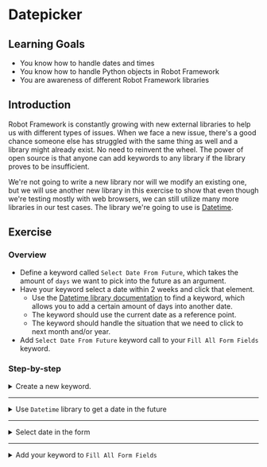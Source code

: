# Datepicker

## Learning Goals

- You know how to handle dates and times
- You know how to handle Python objects in Robot Framework
- You are awareness of different Robot Framework libraries

## Introduction

Robot Framework is constantly growing with new external libraries to help us
with different types of issues. When we face a new issue, there's a good chance someone else
has struggled with the same thing as well and a library might already exist. No need
to reinvent the wheel. The power of open source is that anyone can add keywords to
any library if the library proves to be insufficient.

We're not going to write a new library nor will we modify an existing one, but we will
use another new library in this exercise to show that even though we're testing mostly
with web browsers, we can still utilize many more libraries in our test cases. The library
we're going to use is [Datetime](https://robotframework.org/robotframework/latest/libraries/DateTime.html).

## Exercise

### Overview

- Define a keyword called `Select Date From Future`, which takes the amount of `days` we
want to pick into the future as an argument.
- Have your keyword select a date within 2 weeks and click that element.
  - Use the [Datetime library documentation](https://robotframework.org/robotframework/latest/libraries/DateTime.html)
to find a keyword, which allows you to add a certain amount of days into another date.
  - The keyword should use the current date as a reference point.
  - The keyword should handle the situation that we need to click to next month and/or year.
- Add `Select Date From Future` keyword call to your `Fill All Form Fields` keyword.

### Step-by-step

<details>
  <summary>Create a new keyword.</summary>

<br />

Next, we're going to handle selecting a date for our `Date` field. It's a read-only field,
so we're not able to to simply type in our wanted date. Clicking a date in a datepacker
is very easy to do for a human, but there are several things to consider when automating it.

This time, we're not really typing anything, but we're
selecting from a list of available values. Let's create a keyword that describes what we're
doing, like `Select Date From Future`.

We already know that this keyword will need at least one argument, so without any hard-coding
detour let's add `days` as an argument now.

> You could name it something like `Fill Date Field` or similar, but right now we're making a
> distinction about the differences of the keywords. If you feel like you want `Fill Date` (or similar)
> is more intuitive, go ahead!
>
> You could also implement this with embedded arguments with something like `Select A Date ${days} Days
> In The Future`.

- Create a keyword called `Select Date From Future`.
- Give the keyword the amount of `days` we want to go into the future as an argument.

First things first:
we need to open our datepicker. We can do that by clicking the date field. Lucky for us, the
datepicker has an `id` attribute with the value `datepicker`.

- Make the keyword click the `datepicker` element.

</details> <!-- Define keyword -->

---

<details>
  <summary>Use <code>Datetime</code> library to get a date in the future</summary>

<br />

Bad Flask App requires a date that is within the next two weeks, excluding today (i.e
tomorrow to 14 days into the future).
Therefore, we can't click the first date of the month our app happens to open and we can't press
the next month bunch of times to get our date in distant future, like year 2200.

Taking these things into consideration, we know that we might need to click to the next
month _once_, but never more than that (since a no month lasts less than two weeks).
Also, we're not sure if we have to click the button in the first place.

In order to select a specific date from the future, we're going to need a few extra steps:
first, we need today's date. Second, we need to get the date `days` amount of days into the future.
Third, we need to check if our future date is in the next month or not. These steps can be fairly easily
done with the `DateTime` library. We can get the current date directly with the `Get Current Date`
keyword and we can get a date from the future using the `Add Time To Date` keyword. We also need to
specify that we're adding days with our keyword, so essentially our argument will be `${days} days`.
The only thing we need to note is that both of the `DateTime` library keywords return a string by default.
We need to specify their `result_format` to `datetime` in order to manipulate our dates as dates.

- Inside your `Select Date From Future` keyword, get the current date with `Get Current Date` and store it in a variable.
  - Remember to have `result_format=datetime` as an argument for that keyword call.
- Get a date in the future using `Add Time To Date` using your `days` argument. Store the return value
into a variable.
  - Remember to use `result_format=datetime` again as an argument for the keyword call.

Excellent! We now have two dates, both in `datetime` format. We can now evaluate and parse those as
needed for the purpose of selecting a date.

</details> <!-- Get date from future -->

---

<details>
  <summary>Select date in the form</summary>

<br />

Let's continue by deciding if we need to go to the next month or not. Just like when we closed
the dropdown, we're going to use `Run Keyword If`. The condition for that keyword is evaluated
as Python, so we can give it a Python comparison operator directly. We have two variables: `current_date`
and `future_date`. They are both `datetime` objects, meaning that we can access the `day`, `month`, `year`,
`hour`, `minute`, and  `second` attributes directly. We do that by having using Python-style `.attribute`
syntax _inside_ our variable. For example, we can get the `month` of our `current_date` variable
by calling `${current_date.month}`.

We can check if the month of the current date is _less_ than the month in the future date. However,
that in itself is not enough, since then we'll get in trouble in January when 1 is not more than 12.
That's why we need to check that either the month or the year must be greater in our future date to
have it behave properly. Again, it's a simple Python evaluation so we can use `condition1 or condition2`
just we would use in Python.

- Add a `Run Keyword If` call to your keyword and check if the `month` or `year` of our `current_date`
are less than in our `future_date`.

So far we've opened our datepicker and we've determined if we should go to the next month or not. We
still need to find the locator for our next month button (the little arrow on the top right of the datepicker).
Like just about all datepickers, it doesn't have `id` attributes, so we'll use XPaths once again.
Our arrow is a link (`a`) with a class called `ui-datepicker-next` (or `data-handler='next'` or
`title='Next'`). Let's add that as a variable in the `Variables` table and have our `Run Keyword If`
click that element if it evaluates to `True`.

- Add a variable `DATEPICKER_NEXT_BUTTON` to your `Variables` table and give it the value
  `//a[contains(@class,'ui-datepicker-next')]`.
- Add a `Click Element` call for your newly created variable in your `Run Keyword If`.

Finally, we're all set to click our wanted date. Tables are typically nasty in Robot Framework. Not
necessarily because they're hard to access, but since table cells don't usually have any nice
identifiers, so we're usually forced to evaluate `text()` in a certain cell and then maybe get a
value from another cell using `following-sibling` or by using an index. This is usually tedious to implement,
since it takes some time and the XPath is not pretty by the end of the day.

However, in datepickers we can simply get the cell, which has the correct `text`, so we don't need to
go in too deep into finding the correct cell in our table. We just need to make sure we're
selecting the correct cell. Looking at the source code we notice that the cell is just another `a` with
the date as text. Just like with accessing the year and month, we can select `day` from our
`future_date` to evaluate.

- Add a `Click Element` to your keyword that selects the date which has the same value as
`${future_date.day}`.

> If Bad Flask App was more like a traditional website, our XPath would probably need to specify that
> the `a` is in a `td`, which is inside a `table`, so our XPath would be something more like
> `//table[@class='ui-datepicker-calendar']//td/a[text()='${future_date.day}']`. But since we want
> to keep our XPaths as short as possible, we can ignore everything before `a` in this particular website.

</details> <!-- Select date -->

---

<details>
  <summary>Add your keyword to <code>Fill All Form Fields</code></summary>

<br />

While we're still at it. Let's do one more quick step to get rid of our hard-coded `3` in our
`Fill All Form Fields` keyword. Let's add that as a new `DEFAULT_DAYS` variable and have the keyword
use that as a default value for its own `days` argument.

- Add `DEFAULT_DAYS` variable into your `Variables` table with the value `3`.
- Give `Fill All Form Fields` a new argument `days` and give it `DEFAULT_DAYS` as a default value.
- Add your `Select Date From Future` call to `Fill All Form Fields` keyword with the argument `days`
to make it go 3 days into the future by default.

</details> <!-- Add to fill all form fields -->
